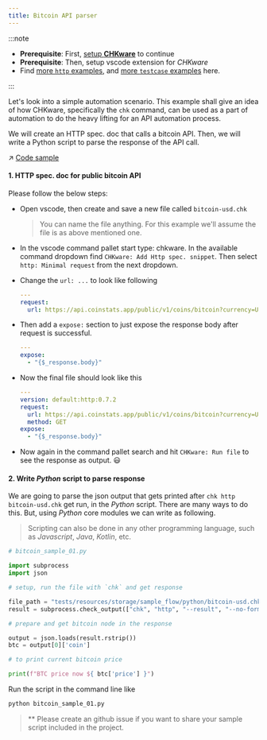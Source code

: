 ```yaml
---
title: Bitcoin API parser
---
```


:::note

- **Prerequisite**: First, [setup **CHKware**](/docs/setup) to continue
- **Prerequisite**: Then, setup vscode extension for _CHKware_
- Find [more `http` examples](/docs/examples/http-examples), and [more `testcase` examples](/docs/examples/testcase-examples) here.

:::

Let's look into a simple automation scenario. This example shall give an idea of how CHKware, specifically the `chk` command, can be used as a part of automation to do the heavy lifting for an API automation process.

We will create an HTTP spec. doc that calls a bitcoin API. Then, we will write a Python script to parse the response of the API call.

:arrow_upper_right: [Code sample](https://github.com/chkware/cli/tree/main/tests/resources/storage/sample_flow/python)

#### 1. HTTP spec. doc for public bitcoin API

Please follow the below steps:

- Open vscode, then create and save a new file called `bitcoin-usd.chk`
  > You can name the file anything. For this example we'll assume the file is as above mentioned one.
- In the vscode command pallet start type: chkware. In the available command dropdown find `CHKware: Add Http spec. snippet`. Then select `http: Minimal request` from the next dropdown.
- Change the `url: ...` to look like following

  ```yml
  ---
  request:
    url: https://api.coinstats.app/public/v1/coins/bitcoin?currency=USD
  ```

- Then add a `expose:` section to just expose the response body after request is successful.

  ```yml
  ---
  expose:
    - "{$_response.body}"
  ```

- Now the final file should look like this

  ```yml
  ---
  version: default:http:0.7.2
  request:
    url: https://api.coinstats.app/public/v1/coins/bitcoin?currency=USD
    method: GET
  expose:
    - "{$_response.body}"
  ```

- Now again in the command pallet search and hit `CHKware: Run file` to see the response as output. :smiley:

#### 2. Write _Python_ script to parse response

We are going to parse the json output that gets printed after `chk http bitcoin-usd.chk` get run, in the _Python_ script. There are many ways to do this. But, using _Python_ core modules we can write as following.

> Scripting can also be done in any other programming language, such as _Javascript_, _Java_, _Kotlin_, etc.

```python
# bitcoin_sample_01.py

import subprocess
import json

# setup, run the file with `chk` and get response

file_path = "tests/resources/storage/sample_flow/python/bitcoin-usd.chk"
result = subprocess.check_output(["chk", "http", "--result", "--no-format", file_path])

# prepare and get bitcoin node in the response

output = json.loads(result.rstrip())
btc = output[0]['coin']

# to print current bitcoin price

print(f"BTC price now ${ btc['price'] }")
```

Run the script in the command line like

```sh
python bitcoin_sample_01.py
```

> \*\* Please create an github issue if you want to share your sample script included in the project.
